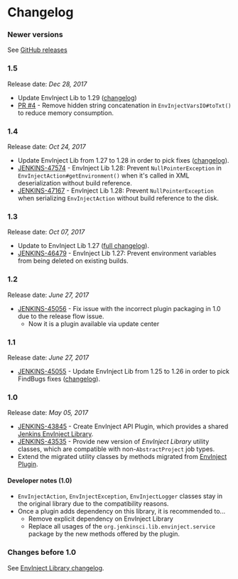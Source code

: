 Changelog
===

### Newer versions

See [GitHub releases](https://github.com/jenkinsci/envinject-api-plugin/releases)

### 1.5

Release date: _Dec 28, 2017_

* Update EnvInject Lib to 1.29 ([changelog](https://github.com/jenkinsci/envinject-lib/blob/master/CHANGELOG.md#129))
* [PR #4](https://github.com/jenkinsci/envinject-api-plugin/pull/4) - 
Remove hidden string concatenation in `EnvInjectVarsIO#toTxt()` to reduce memory consumption.

### 1.4

Release date: _Oct 24, 2017_

* Update EnvInject Lib from 1.27 to 1.28 in order to pick fixes ([changelog](https://github.com/jenkinsci/envinject-lib/blob/master/CHANGELOG.md#128)).
* [JENKINS-47574](https://issues.jenkins-ci.org/browse/JENKINS-47574) -
EnvInject Lib 1.28: Prevent `NullPointerException` in `EnvInjectAction#getEnvironment()` when it's called in XML deserialization without build reference.
* [JENKINS-47167](https://issues.jenkins-ci.org/browse/JENKINS-47167) - 
EnvInject Lib 1.28: Prevent `NullPointerException` when serializing `EnvInjectAction` without build reference to the disk.

### 1.3

Release date: _Oct 07, 2017_

* Update to EnvInject Lib 1.27
([full changelog](https://github.com/jenkinsci/envinject-lib/blob/master/CHANGELOG.md#127)).
* [JENKINS-46479](https://issues.jenkins-ci.org/browse/JENKINS-46479) -
EnvInject Lib 1.27: Prevent environment variables from being deleted on existing builds.

### 1.2

Release date: _June 27, 2017_

* [JENKINS-45056](https://issues.jenkins-ci.org/browse/JENKINS-45056) - 
Fix issue with the incorrect plugin packaging in 1.0 due to the release flow issue.
  * Now it is a plugin available via update center

### 1.1

Release date: _June 27, 2017_

* [JENKINS-45055](https://issues.jenkins-ci.org/browse/JENKINS-45055) - 
Update EnvInject Lib from 1.25 to 1.26 in order to pick FindBugs fixes ([changelog](https://github.com/jenkinsci/envinject-lib/blob/master/CHANGELOG.md#126)).

### 1.0

Release date: _May 05, 2017_

* [JENKINS-43845](https://issues.jenkins-ci.org/browse/JENKINS-43845) -
Create EnvInject API Plugin, which provides a shared [Jenkins EnvInject Library](https://github.com/jenkinsci/envinject-lib).
* [JENKINS-43535](https://issues.jenkins-ci.org/browse/JENKINS-43535) - 
Provide new version of _EnvInject Library_ utility classes, which are compatible with non-`AbstractProject` job types.
* Extend the migrated utility classes by methods migrated from [EnvInject Plugin](https://github.com/jenkinsci/envinject-plugin/).

#### Developer notes (1.0)

* `EnvInjectAction`, `EnvInjectException`, `EnvInjectLogger` classes stay in the original library due to the compatibility reasons.
* Once a plugin adds dependency on this library, it is recommended to...
  * Remove explicit dependency on EnvInject Library
  * Replace all usages of the 
`org.jenkinsci.lib.envinject.service` package by the new methods offered by the plugin. 

### Changes before 1.0

See [EnvInject Library changelog](https://github.com/jenkinsci/envinject-lib/blob/master/CHANGELOG.md).

